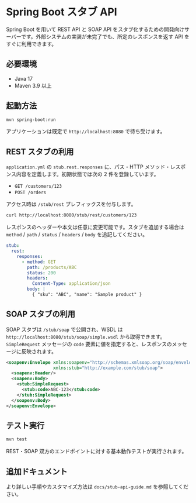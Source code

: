 # Spring Boot スタブ API

Spring Boot を用いて REST API と SOAP API をスタブ化するための開発向けサーバーです。外部システムの実装が未完了でも、所定のレスポンスを返す API をすぐに利用できます。

## 必要環境
- Java 17
- Maven 3.9 以上

## 起動方法
```bash
mvn spring-boot:run
```
アプリケーションは既定で `http://localhost:8080` で待ち受けます。

## REST スタブの利用
`application.yml` の `stub.rest.responses` に、パス・HTTP メソッド・レスポンス内容を定義します。初期状態では次の 2 件を登録しています。

- `GET /customers/123`
- `POST /orders`

アクセス時は `/stub/rest` プレフィックスを付与します。

```bash
curl http://localhost:8080/stub/rest/customers/123
```

レスポンスのヘッダーや本文は任意に変更可能です。スタブを追加する場合は `method` / `path` / `status` / `headers` / `body` を追記してください。

```yaml
stub:
  rest:
    responses:
      - method: GET
        path: /products/ABC
        status: 200
        headers:
          Content-Type: application/json
        body: |
          { "sku": "ABC", "name": "Sample product" }
```

## SOAP スタブの利用
SOAP スタブは `/stub/soap` で公開され、WSDL は `http://localhost:8080/stub/soap/simple.wsdl` から取得できます。`SimpleRequest` メッセージの `code` 要素に値を指定すると、レスポンスのメッセージに反映されます。

```xml
<soapenv:Envelope xmlns:soapenv="http://schemas.xmlsoap.org/soap/envelope/"
                  xmlns:stub="http://example.com/stub/soap">
  <soapenv:Header/>
  <soapenv:Body>
    <stub:SimpleRequest>
      <stub:code>ABC-123</stub:code>
    </stub:SimpleRequest>
  </soapenv:Body>
</soapenv:Envelope>
```

## テスト実行
```bash
mvn test
```
REST・SOAP 双方のエンドポイントに対する基本動作テストが実行されます。

## 追加ドキュメント
より詳しい手順やカスタマイズ方法は `docs/stub-api-guide.md` を参照してください。
